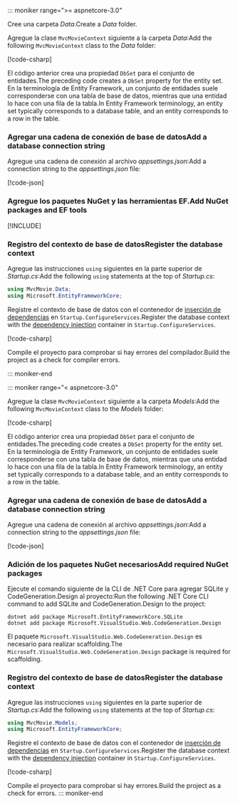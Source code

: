 ::: moniker range=">= aspnetcore-3.0"

<a name="dc"></a>

<span data-ttu-id="25be7-101">Cree una carpeta *Data*.</span><span class="sxs-lookup"><span data-stu-id="25be7-101">Create a *Data* folder.</span></span>

<span data-ttu-id="25be7-102">Agregue la clase `MvcMovieContext` siguiente a la carpeta *Data*:</span><span class="sxs-lookup"><span data-stu-id="25be7-102">Add the following `MvcMovieContext` class to the *Data* folder:</span></span>  

[!code-csharp[](~/tutorials/first-mvc-app/start-mvc/sample/MvcMovie3/zDocOnly/MvcMovieContext.cs?name=snippet)]

<span data-ttu-id="25be7-103">El código anterior crea una propiedad `DbSet` para el conjunto de entidades.</span><span class="sxs-lookup"><span data-stu-id="25be7-103">The preceding code creates a `DbSet` property for the entity set.</span></span> <span data-ttu-id="25be7-104">En la terminología de Entity Framework, un conjunto de entidades suele corresponderse con una tabla de base de datos, mientras que una entidad lo hace con una fila de la tabla.</span><span class="sxs-lookup"><span data-stu-id="25be7-104">In Entity Framework terminology, an entity set typically corresponds to a database table, and an entity corresponds to a row in the table.</span></span>

<a name="cs"></a>

### <a name="add-a-database-connection-string"></a><span data-ttu-id="25be7-105">Agregar una cadena de conexión de base de datos</span><span class="sxs-lookup"><span data-stu-id="25be7-105">Add a database connection string</span></span>

<span data-ttu-id="25be7-106">Agregue una cadena de conexión al archivo *appsettings.json*:</span><span class="sxs-lookup"><span data-stu-id="25be7-106">Add a connection string to the *appsettings.json* file:</span></span>

[!code-json[](~/tutorials/first-mvc-app/start-mvc/sample/MvcMovie3/appsettings_SQLite.json?highlight=10-12)]

### <a name="add-nuget-packages-and-ef-tools"></a><span data-ttu-id="25be7-107">Agregue los paquetes NuGet y las herramientas EF.</span><span class="sxs-lookup"><span data-stu-id="25be7-107">Add NuGet packages and EF tools</span></span>

[!INCLUDE[](~/includes/add-EF-NuGet-SQLite-CLI.md)]

<a name="reg"></a>

### <a name="register-the-database-context"></a><span data-ttu-id="25be7-108">Registro del contexto de base de datos</span><span class="sxs-lookup"><span data-stu-id="25be7-108">Register the database context</span></span>

<span data-ttu-id="25be7-109">Agregue las instrucciones `using` siguientes en la parte superior de *Startup.cs*:</span><span class="sxs-lookup"><span data-stu-id="25be7-109">Add the following `using` statements at the top of *Startup.cs*:</span></span>

```csharp
using MvcMovie.Data;
using Microsoft.EntityFrameworkCore;
```

<span data-ttu-id="25be7-110">Registre el contexto de base de datos con el contenedor de [inserción de dependencias](xref:fundamentals/dependency-injection) en `Startup.ConfigureServices`.</span><span class="sxs-lookup"><span data-stu-id="25be7-110">Register the database context with the [dependency injection](xref:fundamentals/dependency-injection) container in `Startup.ConfigureServices`.</span></span>

[!code-csharp[](~/tutorials/first-mvc-app/start-mvc/sample/MvcMovie3/Startup.cs?name=snippet_UseSqlite&highlight=6-7)]

<span data-ttu-id="25be7-111">Compile el proyecto para comprobar si hay errores del compilador.</span><span class="sxs-lookup"><span data-stu-id="25be7-111">Build the project as a check for compiler errors.</span></span>

::: moniker-end

::: moniker range="< aspnetcore-3.0"

<span data-ttu-id="25be7-112">Agregue la clase `MvcMovieContext` siguiente a la carpeta *Models*:</span><span class="sxs-lookup"><span data-stu-id="25be7-112">Add the following `MvcMovieContext` class to the *Models* folder:</span></span>  

[!code-csharp[](~/tutorials/first-mvc-app/start-mvc/sample/MvcMovie22/Data/MvcMovieContext.cs)]

<span data-ttu-id="25be7-113">El código anterior crea una propiedad `DbSet` para el conjunto de entidades.</span><span class="sxs-lookup"><span data-stu-id="25be7-113">The preceding code creates a `DbSet` property for the entity set.</span></span> <span data-ttu-id="25be7-114">En la terminología de Entity Framework, un conjunto de entidades suele corresponderse con una tabla de base de datos, mientras que una entidad lo hace con una fila de la tabla.</span><span class="sxs-lookup"><span data-stu-id="25be7-114">In Entity Framework terminology, an entity set typically corresponds to a database table, and an entity corresponds to a row in the table.</span></span>

<a name="cs"></a>

### <a name="add-a-database-connection-string"></a><span data-ttu-id="25be7-115">Agregar una cadena de conexión de base de datos</span><span class="sxs-lookup"><span data-stu-id="25be7-115">Add a database connection string</span></span>

<span data-ttu-id="25be7-116">Agregue una cadena de conexión al archivo *appsettings.json*:</span><span class="sxs-lookup"><span data-stu-id="25be7-116">Add a connection string to the *appsettings.json* file:</span></span>

[!code-json[](~/tutorials/razor-pages/razor-pages-start/sample/RazorPagesMovie/appsettings_SQLite.json?highlight=8-10)]

### <a name="add-required-nuget-packages"></a><span data-ttu-id="25be7-117">Adición de los paquetes NuGet necesarios</span><span class="sxs-lookup"><span data-stu-id="25be7-117">Add required NuGet packages</span></span>

<span data-ttu-id="25be7-118">Ejecute el comando siguiente de la CLI de .NET Core para agregar SQLite y CodeGeneration.Design al proyecto:</span><span class="sxs-lookup"><span data-stu-id="25be7-118">Run the following .NET Core CLI command to add SQLite and CodeGeneration.Design  to the project:</span></span>

```dotnetcli
dotnet add package Microsoft.EntityFrameworkCore.SQLite
dotnet add package Microsoft.VisualStudio.Web.CodeGeneration.Design
```

<span data-ttu-id="25be7-119">El paquete `Microsoft.VisualStudio.Web.CodeGeneration.Design` es necesario para realizar scaffolding.</span><span class="sxs-lookup"><span data-stu-id="25be7-119">The `Microsoft.VisualStudio.Web.CodeGeneration.Design` package is required for scaffolding.</span></span>

<a name="reg"></a>

### <a name="register-the-database-context"></a><span data-ttu-id="25be7-120">Registro del contexto de base de datos</span><span class="sxs-lookup"><span data-stu-id="25be7-120">Register the database context</span></span>

<span data-ttu-id="25be7-121">Agregue las instrucciones `using` siguientes en la parte superior de *Startup.cs*:</span><span class="sxs-lookup"><span data-stu-id="25be7-121">Add the following `using` statements at the top of *Startup.cs*:</span></span>

```csharp
using MvcMovie.Models;
using Microsoft.EntityFrameworkCore;
```

<span data-ttu-id="25be7-122">Registre el contexto de base de datos con el contenedor de [inserción de dependencias](xref:fundamentals/dependency-injection) en `Startup.ConfigureServices`.</span><span class="sxs-lookup"><span data-stu-id="25be7-122">Register the database context with the [dependency injection](xref:fundamentals/dependency-injection) container in `Startup.ConfigureServices`.</span></span>

[!code-csharp[](~/tutorials/first-mvc-app/start-mvc/sample/MvcMovie22/Startup.cs?name=snippet_UseSqlite&highlight=11-12)]

<span data-ttu-id="25be7-123">Compile el proyecto para comprobar si hay errores.</span><span class="sxs-lookup"><span data-stu-id="25be7-123">Build the project as a check for errors.</span></span>
::: moniker-end